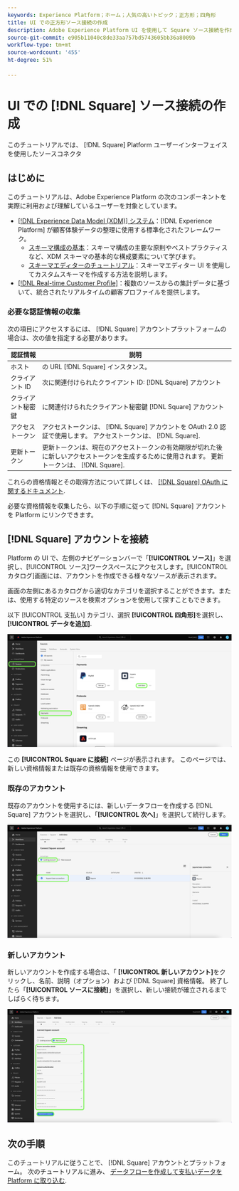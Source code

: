 ```yaml
---
keywords: Experience Platform；ホーム；人気の高いトピック；正方形；四角形
title: UI での正方形ソース接続の作成
description: Adobe Experience Platform UI を使用して Square ソース接続を作成する方法を説明します。
source-git-commit: e905b11040c8de33aa757bd5743605bb36a8009b
workflow-type: tm+mt
source-wordcount: '455'
ht-degree: 51%

---
```


# UI での [!DNL Square] ソース接続の作成

このチュートリアルでは、 [!DNL Square] Platform ユーザーインターフェイスを使用したソースコネクタ

## はじめに

このチュートリアルは、Adobe Experience Platform の次のコンポーネントを実際に利用および理解しているユーザーを対象としています。

* [[!DNL Experience Data Model (XDM)]  システム](../../../../../xdm/home.md)：[!DNL Experience Platform] が顧客体験データの整理に使用する標準化されたフレームワーク。
   * [スキーマ構成の基本](../../../../../xdm/schema/composition.md)：スキーマ構成の主要な原則やベストプラクティスなど、XDM スキーマの基本的な構成要素について学びます。
   * [スキーマエディターのチュートリアル](../../../../../xdm/tutorials/create-schema-ui.md)：スキーマエディター UI を使用してカスタムスキーマを作成する方法を説明します。
* [[!DNL Real-time Customer Profile]](../../../../../profile/home.md)：複数のソースからの集計データに基づいて、統合されたリアルタイムの顧客プロファイルを提供します。

### 必要な認証情報の収集

次の項目にアクセスするには、 [!DNL Square] アカウントプラットフォームの場合は、次の値を指定する必要があります。

| 認証情報 | 説明 |
| --- | --- |
| ホスト | の URL [!DNL Square] インスタンス。 |
| クライアント ID | 次に関連付けられたクライアント ID: [!DNL Square] アカウント |
| クライアント秘密鍵 | に関連付けられたクライアント秘密鍵 [!DNL Square] アカウント |
| アクセストークン | アクセストークンは、 [!DNL Square] アカウントを OAuth 2.0 認証で使用します。 アクセストークンは、 [!DNL Square]. |
| 更新トークン | 更新トークンは、現在のアクセストークンの有効期限が切れた後に新しいアクセストークンを生成するために使用されます。 更新トークンは、 [!DNL Square]. |

これらの資格情報とその取得方法について詳しくは、 [[!DNL Square] OAuth に関するドキュメント](https://developer.squareup.com/docs/oauth-api/receive-and-manage-tokens).

必要な資格情報を収集したら、以下の手順に従って [!DNL Square] アカウントを Platform にリンクできます。

## [!DNL Square] アカウントを接続

Platform の UI で、左側のナビゲーションバーで「**[!UICONTROL ソース]**」を選択し、[!UICONTROL ソース]ワークスペースにアクセスします。[!UICONTROL カタログ]画面には、アカウントを作成できる様々なソースが表示されます。

画面の左側にあるカタログから適切なカテゴリを選択することができます。または、使用する特定のソースを検索オプションを使用して探すこともできます。

以下 [!UICONTROL 支払い] カテゴリ、選択 **[!UICONTROL 四角形]**&#x200B;を選択し、 **[!UICONTROL データを追加]**.

![カタログ](../../../../images/tutorials/create/square/catalog.png)

この **[!UICONTROL Square に接続]** ページが表示されます。 このページでは、新しい資格情報または既存の資格情報を使用できます。

### 既存のアカウント

既存のアカウントを使用するには、新しいデータフローを作成する [!DNL Square] アカウントを選択し、「**[!UICONTROL 次へ]**」を選択して続行します。

![既存](../../../../images/tutorials/create/square/existing.png)

### 新しいアカウント

新しいアカウントを作成する場合は、「 **[!UICONTROL 新しいアカウント]**&#x200B;をクリックし、名前、説明（オプション）および [!DNL Square] 資格情報。 終了したら「**[!UICONTROL ソースに接続]**」を選択し、新しい接続が確立されるまでしばらく待ちます。

![新規](../../../../images/tutorials/create/square/new.png)

## 次の手順

このチュートリアルに従うことで、 [!DNL Square] アカウントとプラットフォーム。 次のチュートリアルに進み、 [データフローを作成して支払いデータを Platform に取り込む](../../dataflow/payments.md).
